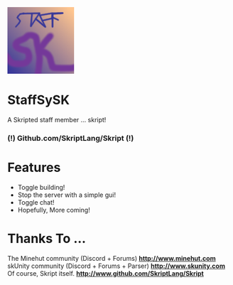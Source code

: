 ![Logo](https://github.com/gluester/StaffSySK/blob/master/staffsyssklogo.png)
# StaffSySK
A Skripted staff member ... skript!
### (!) Github.com/SkriptLang/Skript (!)
# Features
* Toggle building!
* Stop the server with a simple gui!
* Toggle chat!
* Hopefully, More coming!
# Thanks To ...
The Minehut community (Discord + Forums) **http://www.minehut.com** skUnity community (Discord + Forums + Parser) **http://www.skunity.com** Of course, Skript itself. **http://www.github.com/SkriptLang/Skript**
